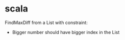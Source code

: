 # scala

FindMaxDiff from a List with constraint:
 - Bigger number should have bigger index in the List
